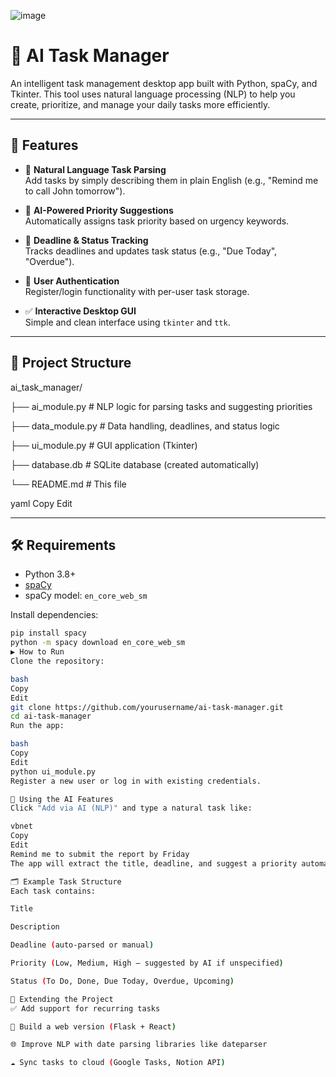 ![image](https://github.com/user-attachments/assets/5cac886c-96e5-4d57-a35a-d4ab169b4127)


# 🧠 AI Task Manager


An intelligent task management desktop app built with Python, spaCy, and Tkinter. This tool uses natural language processing (NLP) to help you create, prioritize, and manage your daily tasks more efficiently.

---



## 🚀 Features

- 📝 **Natural Language Task Parsing**  
  Add tasks by simply describing them in plain English (e.g., "Remind me to call John tomorrow").

- 🧠 **AI-Powered Priority Suggestions**  
  Automatically assigns task priority based on urgency keywords.

- 📆 **Deadline & Status Tracking**  
  Tracks deadlines and updates task status (e.g., "Due Today", "Overdue").

- 🔐 **User Authentication**  
  Register/login functionality with per-user task storage.

- ✅ **Interactive Desktop GUI**  
  Simple and clean interface using `tkinter` and `ttk`.

---

## 📂 Project Structure

ai_task_manager/ 

├── ai_module.py # NLP logic for parsing tasks and suggesting priorities

├── data_module.py # Data handling, deadlines, and status logic 

├── ui_module.py # GUI application (Tkinter) 

├── database.db # SQLite database (created automatically) 

└── README.md # This file


yaml
Copy
Edit

---

## 🛠️ Requirements

- Python 3.8+
- [spaCy](https://spacy.io/)
- spaCy model: `en_core_web_sm`

Install dependencies:
```bash
pip install spacy
python -m spacy download en_core_web_sm
▶️ How to Run
Clone the repository:

bash
Copy
Edit
git clone https://github.com/yourusername/ai-task-manager.git
cd ai-task-manager
Run the app:

bash
Copy
Edit
python ui_module.py
Register a new user or log in with existing credentials.

🧠 Using the AI Features
Click "Add via AI (NLP)" and type a natural task like:

vbnet
Copy
Edit
Remind me to submit the report by Friday
The app will extract the title, deadline, and suggest a priority automatically.

🗂 Example Task Structure
Each task contains:

Title

Description

Deadline (auto-parsed or manual)

Priority (Low, Medium, High — suggested by AI if unspecified)

Status (To Do, Done, Due Today, Overdue, Upcoming)

🧩 Extending the Project
✅ Add support for recurring tasks

📱 Build a web version (Flask + React)

🌐 Improve NLP with date parsing libraries like dateparser

☁️ Sync tasks to cloud (Google Tasks, Notion API)
